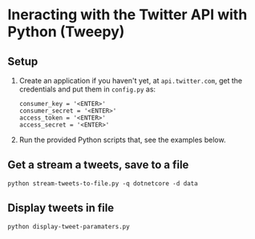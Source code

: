 # Ineracting with the Twitter API with Python (Tweepy)

## Setup 

1. Create an application if you haven't yet, at `api.twitter.com`, get the credentials and put them in `config.py` as:

    ```
    consumer_key = '<ENTER>'
    consumer_secret = '<ENTER>'
    access_token = '<ENTER>'
    access_secret = '<ENTER>'
    ```

1. Run the provided Python scripts that, see the examples below.

## Get a stream a tweets, save to a file

`python stream-tweets-to-file.py -q dotnetcore -d data`

## Display tweets in file

`python display-tweet-paramaters.py`